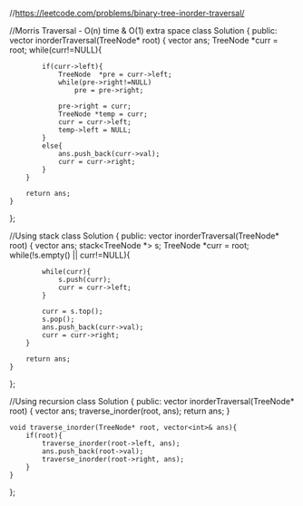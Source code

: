 //https://leetcode.com/problems/binary-tree-inorder-traversal/

//Morris Traversal - O(n) time & O(1) extra space 
class Solution {
public:
    vector<int> inorderTraversal(TreeNode* root) {
        vector<int> ans;
        TreeNode *curr = root;
        while(curr!=NULL){
            
            if(curr->left){
                TreeNode  *pre = curr->left;
                while(pre->right!=NULL)
                    pre = pre->right;
                
                pre->right = curr;
                TreeNode *temp = curr;
                curr = curr->left;
                temp->left = NULL;
            }
            else{
                ans.push_back(curr->val);
                curr = curr->right;
            }
        }
        
        return ans;
    }
};

//Using stack
class Solution {
public:
    vector<int> inorderTraversal(TreeNode* root) {
        vector<int> ans;
        stack<TreeNode *> s;
        TreeNode *curr = root;
        while(!s.empty() || curr!=NULL){
            
            while(curr){
                s.push(curr);
                curr = curr->left;
            }
            
            curr = s.top();
            s.pop();
            ans.push_back(curr->val);
            curr = curr->right;
        }
        
        return ans;
    }
};

//Using recursion
class Solution {
public:
    vector<int> inorderTraversal(TreeNode* root) {
        vector<int> ans;
        traverse_inorder(root, ans);
        return ans;
    }
    
    void traverse_inorder(TreeNode* root, vector<int>& ans){
        if(root){
            traverse_inorder(root->left, ans);
            ans.push_back(root->val);
            traverse_inorder(root->right, ans);
        }
    }
};